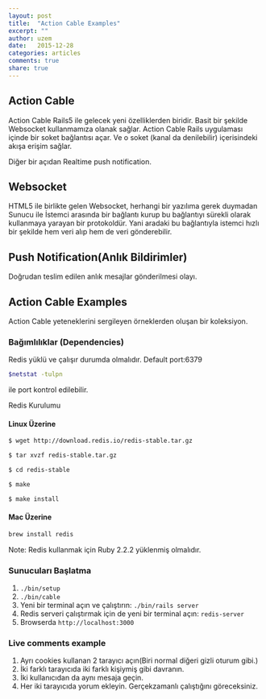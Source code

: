 ```yaml
---
layout: post
title:  "Action Cable Examples"
excerpt: ""
author: uzem
date:   2015-12-28
categories: articles
comments: true
share: true
---
```


## Action Cable

Action Cable Rails5 ile gelecek yeni özelliklerden biridir.
Basit bir şekilde Websocket kullanmamıza olanak sağlar.
Action Cable Rails uygulaması içinde bir soket bağlantısı açar. Ve o soket (kanal da denilebilir) içerisindeki akışa
erişim sağlar.

Diğer bir açıdan Realtime push notification.

## Websocket

HTML5 ile birlikte gelen Websocket, herhangi bir yazılıma gerek duymadan Sunucu ile İstemci arasında bir bağlantı kurup
bu bağlantıyı sürekli olarak kullanmaya yarayan bir protokoldür.
Yani aradaki bu bağlantıyla istemci hızlı bir şekilde hem veri alıp hem de veri gönderebilir.

## Push Notification(Anlık Bildirimler)

Doğrudan teslim edilen anlık mesajlar gönderilmesi olayı.

## Action Cable Examples

Action Cable yeteneklerini sergileyen örneklerden oluşan bir koleksiyon.

### Bağımlılıklar (Dependencies)

Redis yüklü ve çalışır durumda olmalıdır. Default port:6379

```bash
$netstat -tulpn
```
 ile port kontrol edilebilir.

Redis Kurulumu

#### Linux Üzerine

```bash
$ wget http://download.redis.io/redis-stable.tar.gz
```
```bash
$ tar xvzf redis-stable.tar.gz
```

```bash
$ cd redis-stable
```
```bash
$ make
```

```bash
$ make install
```

#### Mac Üzerine
```bash
brew install redis
```

Note: Redis kullanmak için Ruby 2.2.2 yüklenmiş olmalıdır.


### Sunucuları Başlatma

1. `./bin/setup`
2. `./bin/cable`
3. Yeni bir terminal açın ve çalıştırın: `./bin/rails server`
4. Redis serveri çalıştırmak için de yeni bir terminal açın: `redis-server`
4. Browserda `http://localhost:3000`

### Live comments example

1. Ayrı cookies kullanan 2 tarayıcı açın(Biri normal diğeri gizli oturum gibi.)
2. İki farklı tarayıcıda iki farklı kişiymiş gibi davranın.
3. İki kullanıcıdan da aynı mesaja geçin.
4. Her iki tarayıcıda yorum ekleyin. Gerçekzamanlı çalıştığını göreceksiniz.
